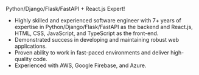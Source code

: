 Python/Django/Flask/FastAPI + React.js Expert!

- Highly skilled and experienced software engineer with 7+ years of expertise in Python/Django/Flask/FastAPI as the backend and React.js, HTML, CSS, JavaScript, and TypeScript as the front-end.
- Demonstrated success in developing and maintaining robust web applications.
- Proven ability to work in fast-paced environments and deliver high-quality code.
- Experienced with AWS, Google Firebase, and Azure.
